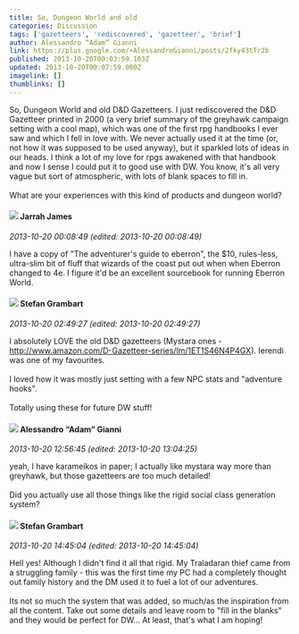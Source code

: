 ```yaml
---
title: So, Dungeon World and old
categories: Discussion
tags: ['gazetteers', 'rediscovered', 'gazetteer', 'brief']
author: Alessandro “Adam” Gianni
link: https://plus.google.com/+AlessandroGianni/posts/2fky43tTr2b
published: 2013-10-20T00:03:59.103Z
updated: 2013-10-20T00:07:59.000Z
imagelink: []
thumblinks: []
---
```


So, Dungeon World and old D&amp;D Gazetteers. I just rediscovered the D&amp;D Gazetteer printed in 2000 (a very brief summary of the greyhawk campaign setting with a cool map), which was one of the first rpg handbooks I ever saw and which I fell in love with. We never actually used it at the time (or, not how it was supposed to be used anyway), but it sparkled lots of ideas in our heads. I think a lot of my love for rpgs awakened with that handbook and now I sense I could put it to good use with DW. You know, it&#39;s all very vague but sort of atmospheric, with lots of blank spaces to fill in.<br /><br />What are your experiences with this kind of products and dungeon world?
<div id='comment z120fj3izn2hx5z0d23fsfuqtz3agdrdk'>
  <h4><img src='{{site.baseurl}}//images/avatars/108001625414701725812_photo.jpg'> Jarrah James</h4>
      <p><cite>2013-10-20 00:08:49 (edited: 2013-10-20 00:08:49)</cite></p>
        <p>I have a copy of &quot;The adventurer&#39;s guide to eberron&quot;, the $10, rules-less, ultra-slim bit of fluff that wizards of the coast put out when when Eberron changed to 4e. I figure it&#39;d be an excellent sourcebook for running Eberron World. </p>
</div>
        

<div id='comment z120fj3izn2hx5z0d23fsfuqtz3agdrdk'>
  <h4><img src='{{site.baseurl}}//images/avatars/107999218794532799579_photo.jpg'> Stefan Grambart</h4>
      <p><cite>2013-10-20 02:49:27 (edited: 2013-10-20 02:49:27)</cite></p>
        <p>I absolutely LOVE the old D&amp;D gazetteers (Mystara ones - <a href="http://www.amazon.com/D-Gazetteer-series/lm/1ET1S46N4P4GX" class="ot-anchor">http://www.amazon.com/D-Gazetteer-series/lm/1ET1S46N4P4GX</a>). Ierendi was one of my favourites.<br /><br />I loved how it was mostly just setting with a few NPC stats and &quot;adventure hooks&quot;.<br /><br />Totally using these for future DW stuff!</p>
</div>
        

<div id='comment z120fj3izn2hx5z0d23fsfuqtz3agdrdk'>
  <h4><img src='{{site.baseurl}}//images/avatars/106679386179477817028_photo.jpg'> Alessandro “Adam” Gianni</h4>
      <p><cite>2013-10-20 12:56:45 (edited: 2013-10-20 13:04:25)</cite></p>
        <p>yeah, I have karameikos in paper; I actually like mystara way more than greyhawk, but those gazetteers are too much detailed!<br /><br />Did you actually use all those things like the rigid social class generation system?</p>
</div>
        

<div id='comment z120fj3izn2hx5z0d23fsfuqtz3agdrdk'>
  <h4><img src='{{site.baseurl}}//images/avatars/107999218794532799579_photo.jpg'> Stefan Grambart</h4>
      <p><cite>2013-10-20 14:45:04 (edited: 2013-10-20 14:45:04)</cite></p>
        <p>Hell yes! Although I didn&#39;t find it all that rigid. My Traladaran thief came from a struggling family - this was the first time my PC had a completely thought out family history and the DM used it to fuel a lot of our adventures.<br /><br />Its not so much the system that was added, so much/as the inspiration from all the content. Take out some details and leave room to &quot;fill in the blanks&quot; and they would be perfect for DW... At least, that&#39;s what I am hoping!</p>
</div>
        